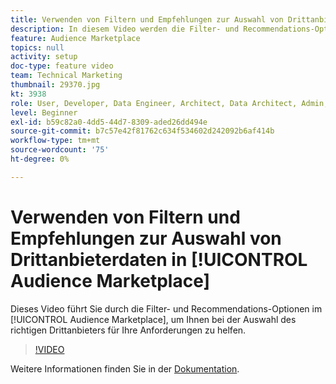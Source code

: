 ```yaml
---
title: Verwenden von Filtern und Empfehlungen zur Auswahl von Drittanbieterdaten in Audience Marketplace
description: In diesem Video werden die Filter- und Recommendations-Optionen in Audience Marketplace erläutert, mit denen Sie den richtigen Datenanbieter von Drittanbietern für Ihre Anforderungen auswählen können.
feature: Audience Marketplace
topics: null
activity: setup
doc-type: feature video
team: Technical Marketing
thumbnail: 29370.jpg
kt: 3938
role: User, Developer, Data Engineer, Architect, Data Architect, Admin, Leader
level: Beginner
exl-id: b59c82a0-4dd5-44d7-8309-aded26dd494e
source-git-commit: b7c57e42f81762c634f534602d242092b6af414b
workflow-type: tm+mt
source-wordcount: '75'
ht-degree: 0%

---
```


# Verwenden von Filtern und Empfehlungen zur Auswahl von Drittanbieterdaten in [!UICONTROL Audience Marketplace]

Dieses Video führt Sie durch die Filter- und Recommendations-Optionen im [!UICONTROL Audience Marketplace], um Ihnen bei der Auswahl des richtigen Drittanbieters für Ihre Anforderungen zu helfen.

>[!VIDEO](https://video.tv.adobe.com/v/29370/?quality=12)

Weitere Informationen finden Sie in der [Dokumentation](https://experienceleague.adobe.com/docs/audience-manager/user-guide/features/audience-marketplace/audience-marketplace-for-data-buyers/marketplace-data-buyers.html?lang=de).
